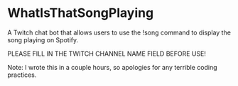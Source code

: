 # WhatIsThatSongPlaying
A Twitch chat bot that allows users to use the !song command to display the song playing on Spotify.

PLEASE FILL IN THE TWITCH CHANNEL NAME FIELD BEFORE USE!

Note: I wrote this in a couple hours, so apologies for any terrible coding practices.
